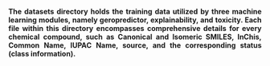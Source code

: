 **<div style="text-align: justify"> The datasets directory holds the training data utilized by three machine learning modules, namely geropredictor, explainability, and toxicity. Each file within this directory encompasses comprehensive details for every chemical compound, such as Canonical and Isomeric SMILES, InChis, Common Name, IUPAC Name, source, and the corresponding status (class information).</div>**
